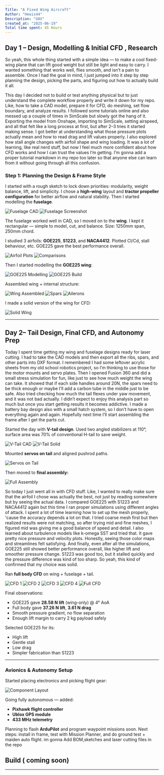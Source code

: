 ```yaml
---
Title: "A Fixed Wing Aircraft"
Author: "Hewis44"
Description: "UAV"
created_at: "2025-06-19"
Total time spent: 45 Hours
---
```


## Day 1 – Design, Modelling & Initial CFD , Research

So yeah, this whole thing started with a simple idea — to make a cool fixed-wing plane that can lift good weight but still be light and easy to carry. I wanted something that works well, flies smooth, and isn’t a pain to assemble. Once I had the goal in mind, I just jumped into it step by step planning the design, picking the parts, and figuring out how to actually build it all.




This day I decided not to build or test anything physical but to just understand the complete workflow properly and write it down for my repo. Like, how to take a CAD model, prepare it for CFD, do meshing, set flow boundary, and analyze results. I followed some tutorials online and also messed up a couple of times in SimScale but slowly got the hang of it. Exporting the model from Onshape, importing to SimScale, setting airspeed, and all that felt like a long process at first, but after 2–3 tries it started making sense. I got better at understanding what those pressure plots actually mean and how to read drag and lift values properly. I also explored how stall angle changes with airfoil shape and wing loading. It was a lot of learning, like real nerd stuff, but now I feel much more confident about how CFD works and how I can trust the values I’m getting. I’m gonna add a proper tutorial markdown in my repo too later so that anyone else can learn from it without going through all this confusion.


















### Step 1: Planning the Design & Frame Style

I started with a rough sketch to lock down priorities: modularity, weight balance, lift, and simplicity. I chose a **high-wing** layout and **tractor propeller configuration** for better airflow and natural stability. Then I started modelling the **fuselage**.

![Fuselage CAD](https://github.com/user-attachments/assets/5bae02b1-cc2a-44e4-8133-6d79855d9084)
![Fuselage Screenshot](https://github.com/user-attachments/assets/729b0380-42bd-4b34-8b42-575f8dbd0a40)

The fuselage worked well in CAD, so I moved on to the **wing**. I kept it rectangular — simple to model, cut, and balance. Size: 1250mm span, 250mm chord.

I studied 3 airfoils: **GOE225**, **S1223**, and **NACA4412**. Plotted Cl/Cd, stall behaviour, etc. GOE225 gave the best performance overall.

![Airfoil Plots](https://github.com/user-attachments/assets/1c8f1cb4-a696-4966-baf2-9564db4b7d6c)
![Comparisons](https://github.com/user-attachments/assets/8b23e1f0-a2b2-4cf2-be4e-a2f05a0338f4)

Then I started modelling the **GOE225 wing**:

![GOE225 Modelling](https://github.com/user-attachments/assets/89856658-af8e-43d7-b7a6-b5f17453f8a8)
![GOE225 Build](https://github.com/user-attachments/assets/c33ed9e1-377c-4e16-99b3-99e03df74136)

Assembled wing + internal structure:

![Wing Assembled](https://github.com/user-attachments/assets/d7f7170b-0eef-4ba6-9ded-cecd61ae6b9b)
![Spars](https://github.com/user-attachments/assets/3208263f-8a2f-4060-a461-cb59042ce33f)
![Ailerons](https://github.com/user-attachments/assets/f7a5e7ac-ce0e-44b6-8482-32931f93962b)

I made a solid version of the wing for CFD:

![Solid Wing](https://github.com/user-attachments/assets/090b1432-67fe-41db-b690-b77b26cf707b)

---

##  Day 2– Tail Design, Final CFD, and Autonomy Prep 



Today I spent time getting my wing and fuselage designs ready for laser cutting. I had to take the CAD models and then export all the ribs, spars, and other parts into DXF format. I remembered I had some leftover acrylic sheets from my old school robotics project, so I’m thinking to use those for the motor mounts and servo plates. Then I opened Fusion 360 and did a small stress simulation for fun, like just to see how much weight the wing can take. It showed that if each side handles around 20N, the spars need to be thick enough or maybe I’ll add a carbon tube in the middle just to be safe. Also tried checking how much the tail flexes under yaw movement, and it was not bad actually. I didn’t expect to enjoy this analysis part so much but once you start getting results it becomes addictive. I made a battery bay design also with a small hatch system, so I don’t have to open everything again and again. Hopefully next time I’ll start assembling the frame after I get the parts cut.









Started the day with **V-tail design**. Used two angled stabilizers at 110°, surface area was 70% of conventional H-tail to save weight.

![V-Tail CAD](https://github.com/user-attachments/assets/83de1561-285c-4204-908f-47ea7918f57d)
![V-Tail Solid](https://github.com/user-attachments/assets/9ad913cc-3cf6-4f16-a524-fd5dca456465)

Mounted **servos on tail** and aligned pushrod paths.

![Servos on Tail](https://github.com/user-attachments/assets/725007fe-c253-4ebf-ace6-f23807e630e8)

Then moved to **final assembly:**

![Full Assembly](https://github.com/user-attachments/assets/e82674e9-f814-4d14-94f0-454af5cca70f)



So today I just went all in with CFD stuff. Like, I wanted to really make sure that the airfoil I chose was actually the best, not just by reading somewhere but by seeing the actual data. I compared GOE225 with S1223 and NACA4412 again but this time I ran proper simulations using different angles of attack. I spent a lot of time learning how to set up the mesh properly, 'cause the accuracy depends a lot on that. I tried coarse mesh first but then realized results were not matching, so after trying mid and fine meshes, I figured mid was giving me a good balance of speed and detail. I also learned about turbulence models like k-omega SST and tried that. It gave pretty nice pressure and velocity plots. Honestly, seeing those color maps and streamlines felt satisfying. And finally, even after all the simulations, GOE225 still showed better performance overall, like higher lift and smoother pressure change. S1223 was good too, but it stalled quickly and the pressure difference was kind of too sharp. So yeah, this kind of confirmed that my choice was solid.











Ran **full body CFD** on wing + fuselage + tail.

![CFD 1](https://github.com/user-attachments/assets/e306804c-a240-442c-8784-0946bb24982a)
![CFD 2](https://github.com/user-attachments/assets/7af9e95d-f0b9-4a35-abd7-f7cdf57e013b)
![CFD 3](https://github.com/user-attachments/assets/3d59e1f2-b964-48e8-8485-21ce659d24e6)
![CFD 4](https://github.com/user-attachments/assets/5611e62e-dd8f-455a-9652-456b837036b2)
![Full CFD](https://github.com/user-attachments/assets/ba557577-9a38-43b3-9977-3992a43c132f)

Final observations:
- GOE225 gave **28.58 N lift** (wing-only) @ 4° AoA
- Full body gave **37.26 N lift**, **3.61 N drag**
- Smooth pressure gradient, no flow separation
- Enough lift margin to carry 2 kg payload safely

Selected GOE225 for its:
- High lift
- Gentle stall
- Low drag
- Simpler fabrication than S1223

---

### Avionics & Autonomy Setup

Started placing electronics and picking flight gear:

![Component Layout](https://github.com/user-attachments/assets/1cb3ff6d-ff6e-4196-85e7-1c82593e7d9e)

Going fully autonomous — added:
- **Pixhawk flight controller**
- **Ublox GPS module**
- **433 MHz telemetry**

Planning to flash **ArduPilot** and program waypoint missions soon. Next steps: install in frame, test with Mission Planner, and do ground test + maiden auto flight.
im gonna Add BOM,sketches and laser cutting files in the repo


## Build ( coming soon)

---
